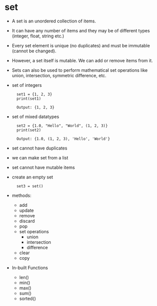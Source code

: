 # set

* A set is an unordered collection of items. 
  
* It can have any number of items and they may be of different types (integer, float, string etc.)
  
* Every set element is unique (no duplicates) and must be immutable (cannot be changed).

* However, a set itself is mutable. We can add or remove items from it.

* Sets can also be used to perform mathematical set operations like union, intersection, symmetric difference, etc.
  
* set of integers
  
        set1 = {1, 2, 3}
        print(set1)

        Output: {1, 2, 3}

* set of mixed datatypes
  
        set2 = {1.0, "Hello", "World", (1, 2, 3)}
        print(set2)

        Output: {1.0, (1, 2, 3), 'Hello', 'World'}

* set cannot have duplicates

* we can make set from a list

* set cannot have mutable items
  
* create an empty set
  
        set3 = set()
* methods:
  * add
  * update
  * remove
  * discard
  * pop
  * set operations
    * union
    * intersection
    * difference
  * clear
  * copy
  
* In-built Functions
  * len()
  * min()
  * max()
  * sum()
  * sorted()
